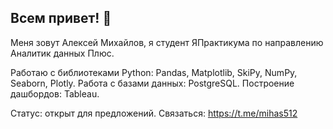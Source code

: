 ## Всем привет!   👋
Меня зовут Алексей Михайлов, я студент ЯПрактикума по направлению Аналитик данных Плюс.

Работаю с библиотеками Python: Pandas, Matplotlib, SkiPy, NumPy, Seaborn, Plotly.
Работа с базами данных: PostgreSQL.
Построение дашбордов: Tableau.

Статус: открыт для предложений.
Связаться: https://t.me/mihas512
